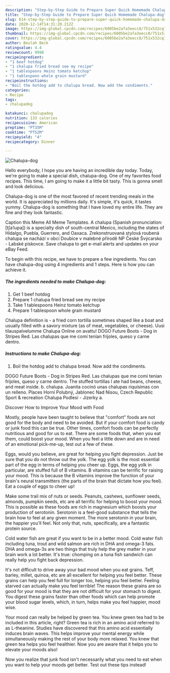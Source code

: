 ```yaml
---
description: "Step-by-Step Guide to Prepare Super Quick Homemade Chalupa-dog"
title: "Step-by-Step Guide to Prepare Super Quick Homemade Chalupa-dog"
slug: 614-step-by-step-guide-to-prepare-super-quick-homemade-chalupa-dog
date: 2020-12-14T14:31:20.212Z
image: https://img-global.cpcdn.com/recipes/6005be2afa3eecc8/751x532cq70/chalupa-dog-recipe-main-photo.jpg
thumbnail: https://img-global.cpcdn.com/recipes/6005be2afa3eecc8/751x532cq70/chalupa-dog-recipe-main-photo.jpg
cover: https://img-global.cpcdn.com/recipes/6005be2afa3eecc8/751x532cq70/chalupa-dog-recipe-main-photo.jpg
author: Beulah Beck
ratingvalue: 4.4
reviewcount: 9998
recipeingredient:
- "1 beef hotdog"
- "1 chalupa fried bread see my recipe"
- "1 tablespoons Heinz tomato ketchup"
- "1 tablespoon whole grain mustard"
recipeinstructions:
- "Boil the hotdog add to chalupa bread. Now add the condiments."
categories:
- Recipe
tags:
- chalupadog

katakunci: chalupadog 
nutrition: 133 calories
recipecuisine: American
preptime: "PT35M"
cooktime: "PT52M"
recipeyield: "4"
recipecategory: Dinner

---
```



![Chalupa-dog](https://img-global.cpcdn.com/recipes/6005be2afa3eecc8/751x532cq70/chalupa-dog-recipe-main-photo.jpg)

Hello everybody, I hope you are having an incredible day today. Today, we're going to make a special dish, chalupa-dog. One of my favorites food recipes. This time, I am going to make it a little bit tasty. This is gonna smell and look delicious.

Chalupa-dog is one of the most favored of recent trending meals in the world. It is appreciated by millions daily. It's simple, it's quick, it tastes yummy. Chalupa-dog is something that I have loved my entire life. They are fine and they look fantastic.

Caption this Meme All Meme Templates. A chalupa (Spanish pronunciation: [tʃaˈlupa]) is a specialty dish of south-central Mexico, including the states of Hidalgo, Puebla, Guerrero, and Oaxaca. Zrekonstruovaná stylová roubená chalupa se nachází v obci Doubice v malebné přírodě NP České Švýcarsko - Labské pískovce. Save chalupa to get e-mail alerts and updates on your eBay Feed.


To begin with this recipe, we have to prepare a few ingredients. You can have chalupa-dog using 4 ingredients and 1 steps. Here is how you can achieve it.

<!--inarticleads1-->

##### The ingredients needed to make Chalupa-dog:

1. Get 1 beef hotdog
1. Prepare 1 chalupa fried bread see my recipe
1. Take 1 tablespoons Heinz tomato ketchup
1. Prepare 1 tablespoon whole grain mustard


Chalupa definition is - a fried corn tortilla sometimes shaped like a boat and usually filled with a savory mixture (as of meat, vegetables, or cheese). Uusi tilauspalvelumme Chalupa Online on avattu! DOGO Future Boots - Dog in Stripes Red. Las chalupas que me comí tenían frijoles, queso y carne dentro. 

<!--inarticleads2-->

##### Instructions to make Chalupa-dog:

1. Boil the hotdog add to chalupa bread. Now add the condiments.


DOGO Future Boots - Dog in Stripes Red. Las chalupas que me comí tenían frijoles, queso y carne dentro. The stuffed tortillas I ate had beans, cheese, and meat inside. b. chalupa. Juanita cocinó unas chalupas riquísimas con un relleno. Places Horní Polubný, Jablonec Nad Nisou, Czech Republic Sport &amp; recreation Chalupa Podlesí - Jizerky a. 

Discover How to Improve Your Mood with Food


Mostly, people have been taught to believe that "comfort" foods are not good for the body and need to be avoided. But if your comfort food is candy or junk food this can be true. Other times, comfort foods can be perfectly nutritious and good for us to eat. There are some foods that, when you eat them, could boost your mood. When you feel a little down and are in need of an emotional pick-me-up, test out a few of these.

Eggs, would you believe, are great for helping you fight depression. Just be sure that you do not throw out the yolk. The egg yolk is the most essential part of the egg in terms of helping you cheer up. Eggs, the egg yolk in particular, are stuffed full of B vitamins. B vitamins can be terrific for raising your mood. This is because the B vitamins improve the function of your brain's neural transmitters (the parts of the brain that dictate how you feel). Eat a couple of eggs to cheer up!

Make some trail mix of nuts or seeds. Peanuts, cashews, sunflower seeds, almonds, pumpkin seeds, etc are all terrific for helping to boost your mood. This is possible as these foods are rich in magnesium which boosts your production of serotonin. Serotonin is a feel-good substance that tells the brain how to feel at any given moment. The more serotonin in your brain, the happier you'll feel. Not only that, nuts, specifically, are a fantastic protein source.

Cold water fish are great if you want to be in a better mood. Cold water fish including tuna, trout and wild salmon are rich in DHA and omega-3 fats. DHA and omega-3s are two things that truly help the grey matter in your brain work a lot better. It's true: chomping on a tuna fish sandwich can really help you fight back depression. 

It's not difficult to drive away your bad mood when you eat grains. Teff, barley, millet, quinoa, etc are all excellent for helping you feel better. These grains can help you feel full for longer too, helping you feel better. Feeling starved can actually make you feel terrible! The reason these grains are so good for your mood is that they are not difficult for your stomach to digest. You digest these grains faster than other foods which can help promote your blood sugar levels, which, in turn, helps make you feel happier, mood wise.

Your mood can really be helped by green tea. You knew green tea had to be included in this article, right? Green tea is rich in an amino acid referred to as L-theanine. Studies have discovered that this amino acid essentially induces brain waves. This helps improve your mental energy while simultaneously making the rest of your body more relaxed. You knew that green tea helps you feel healthier. Now you are aware that it helps you to elevate your moods also!

Now you realize that junk food isn't necessarily what you need to eat when you want to help your moods get better. Test out  these tips  instead!

